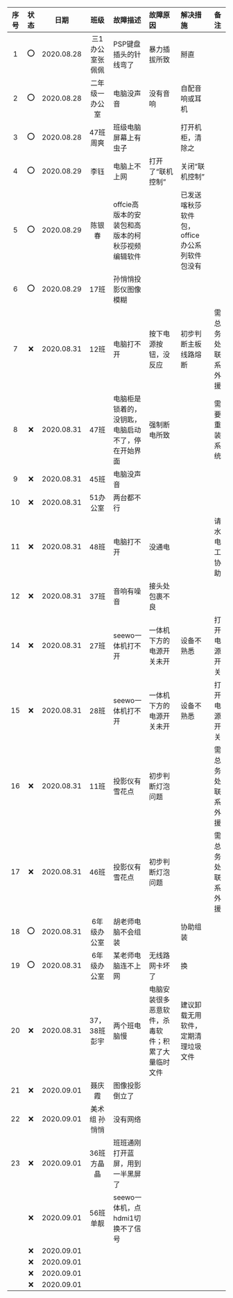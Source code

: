 |序号|状态|日期|班级|故障描述|故障原因|解决措施|备注|
| :---: | :---: | :---: | :---: |:--- |:--- |:--- | :---: |
|1|:o:|2020.08.28|三1办公室张佩佩|PSP键盘插头的针线弯了|暴力插拔所致|掰直||
|2|:o:|2020.08.28|二年级一办公室|电脑没声音|没有音响|自配音响或耳机|
|3|:o:|2020.08.28|47班 周爽|班级电脑屏幕上有虫子||打开机柜，清除之||
|4|:o:|2020.08.29|李钰|电脑上不上网|打开了“联机控制”|关闭“联机控制”||
|5|:o:|2020.08.29|陈银春|offcie高版本的安装包和高版本的柯秋莎视频编辑软件||已发送喀秋莎软件包，office办公系列软件包没有||
|6|:o:|2020.08.29|17班| 孙悄悄投影仪图像模糊|||||
|7|:x:|2020.08.31|12班|电脑打不开|按下电源按钮，没反应|初步判断主板线路熔断|需总务处联系外援|
|8|:x:|2020.08.31|47班|电脑柜是锁着的，没钥匙，电脑启动不了，停在开始界面|强制断电所致||需要重装系统||
|9|:x:|2020.08.31|45班|电脑没声音|||
|10|:x:|2020.08.31|51办公室|两台都不行||||
|11|:x:|2020.08.31|48班|电脑打不开|没通电||请水电工协助||
|12|:x:|2020.08.31|37班|音响有噪音|接头处包裹不良||
|14|:x:|2020.08.31|27班|seewo一体机打不开|一体机下方的电源开关未开|设备不熟悉|打开电源开关|
|15|:x:|2020.08.31|28班|seewo一体机打不开|一体机下方的电源开关未开|设备不熟悉|打开电源开关|
|16|:x:|2020.08.31|11班|投影仪有雪花点|初步判断灯泡问题||需总务处联系外援|
|17|:x:|2020.08.31|46班|投影仪有雪花点|初步判断灯泡问题||需总务处联系外援|
|18|:o:|2020.08.31|6年级办公室|胡老师电脑不会组装||协助组装||
|19|:o:|2020.08.31|6年级办公室|某老师电脑连不上网|无线路网卡坏了|换||
|20|:x:|2020.08.31|37，38班 彭宇|两个班电脑慢|电脑安装很多恶意软件，杀毒软件；积累了大量临时文件|建议卸载无用软件，定期清理垃圾文件||
|21|:x:|2020.09.01|聂庆霞|图像投影倒立了||||
|22|:x:|2020.09.01|美术组 孙悄悄|没有网络||||
|23|:x:|2020.09.01|36班 方晶晶|班班通刚打开蓝屏，用到一半黑屏了||||
||:x:|2020.09.01|56班 单靓|seewo一体机，点hdmi1切换不了信号||||
||:x:|2020.09.01||||||
||:x:|2020.09.01||||||
||:x:|2020.09.01||||||
||:x:|2020.09.01||||||
